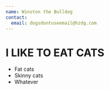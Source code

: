 ```yaml
---
name: Winston the Bulldog
contact:
  email: dogsdontuseemail@hzdg.com
---
```



I LIKE TO EAT CATS
==================

* Fat cats
* Skinny cats
* Whatever

